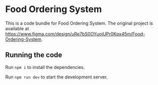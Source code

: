 
  # Food Ordering System

  This is a code bundle for Food Ordering System. The original project is available at https://www.figma.com/design/uRe7bS0OYuojUPr0Kpx45m/Food-Ordering-System.

  ## Running the code

  Run `npm i` to install the dependencies.

  Run `npm run dev` to start the development server.
  